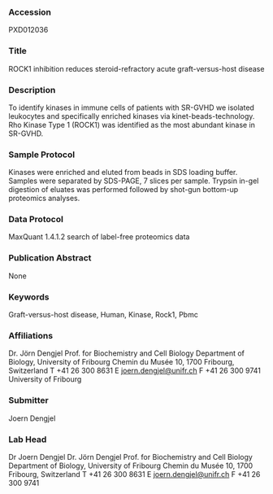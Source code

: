 ### Accession
PXD012036

### Title
ROCK1 inhibition reduces steroid-refractory acute graft-versus-host disease

### Description
To identify kinases in immune cells of patients with SR-GVHD we isolated leukocytes and specifically enriched kinases via kinet-beads-technology. Rho Kinase Type 1 (ROCK1) was identified as the most abundant kinase in SR-GVHD.

### Sample Protocol
Kinases were enriched and eluted from beads in SDS loading buffer. Samples were separated by SDS-PAGE, 7 slices per sample. Trypsin in-gel digestion of eluates was performed followed by shot-gun bottom-up proteomics analyses.

### Data Protocol
MaxQuant 1.4.1.2 search of label-free proteomics data

### Publication Abstract
None

### Keywords
Graft-versus-host disease, Human, Kinase, Rock1, Pbmc

### Affiliations
Dr. Jörn Dengjel Prof. for Biochemistry and Cell Biology Department of Biology, University of Fribourg  Chemin du Musée 10, 1700 Fribourg, Switzerland  T  +41 26 300 8631                 E     joern.dengjel@unifr.ch F  +41 26 300 9741
University of Fribourg

### Submitter
Joern Dengjel

### Lab Head
Dr Joern Dengjel
Dr. Jörn Dengjel Prof. for Biochemistry and Cell Biology Department of Biology, University of Fribourg  Chemin du Musée 10, 1700 Fribourg, Switzerland  T  +41 26 300 8631                 E     joern.dengjel@unifr.ch F  +41 26 300 9741


